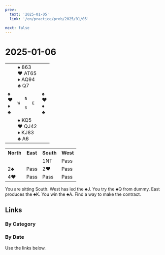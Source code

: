 ```yaml
---
prev:
  text: '2025-01-05'
  link: '/en/practice/prob/2025/01/05'

next: false
---
```


# 2025-01-06

<table class="deal">
	<tr>
		<td></td>
		<td>♠ 863<br>♥ AT65<br>♦ AQ94<br>♣ Q7</td>
		<td></td>
	</tr>
	<tr>
		<td>♠ <br>♥ <br>♦ <br>♣ </td>
		<td><pre>   N<br>W     E<br>   S</pre></td>
		<td>♠ <br>♥ <br>♦ <br>♣ </td>
	</tr>
	<tr>
		<td></td>
		<td>♠ KQ5<br>♥ QJ42<br>♦ KJ83<br>♣ A6</td>
		<td></td>
	</tr>
</table>

<table class="auction">
	<tr>
		<th>North</th>
		<th>East</th>
		<th>South</th>
		<th>West</th>
	</tr>
	<tr>
		<td></td>
		<td></td>
		<td>1NT</td>
		<td>Pass</td>
	</tr>
	<tr>
		<td>2♣</td>
		<td>Pass</td>
		<td>2♥</td>
		<td>Pass</td>
	</tr>
	<tr>
		<td>4♥</td>
		<td>Pass</td>
		<td>Pass</td>
		<td>Pass</td>
	</tr>
</table>

You are sitting South. West has led the ♣J. You try the ♣Q from dummy. East produces the ♣K. You win the ♣A. Find a way to make the contract.

## Links

[<Badge type="tip" text="Check Solution"/>](/en/learning/prob/2025/01/06)

### By Category

[<Badge type="tip" text="<--"/>](/en/practice/prob/2025/01/04)
[<Badge type="tip" text="Calendar"/>](/en/practice/calendar/2025/01)
[<Badge type="info" text="-->"/>](/en/practice/prob/2025/01/06#links)

### By Date

Use the links below.